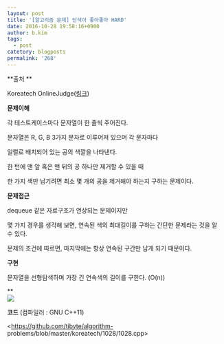 ```yaml
---
layout: post
title: '[알고리즘 문제] 단색이 좋아좋아 HARD'
date: 2016-10-28 19:58:16+0900
author: b.kim
tags:
  - post
catetory: blogposts
permalink: '268'
---
```



 **출처  **

Koreatech OnlineJudge([링크](http://judge.koreatech.ac.kr/problem.php?id=1028))

  

 **문제이해**

각 테스트케이스마다 문자열이 한 줄씩 주어진다.

문자열은 R, G, B 3가지 문자로 이루어져 있으며 각 문자마다

일렬로 배치되어 있는 공의 색깔을 나타낸다.

한 턴에 맨 앞 혹은 맨 뒤의 공 하나만 제거할 수 있을 때

한 가지 색만 남기려면 최소 몇 개의 공을 제거해야 하는지 구하는 문제이다.

  
 **문제접근**

dequeue 같은 자료구조가 연상되는 문제이지만

몇 가지 경우를 생각해 보면, 연속된 색의 최대길이를 구하는 간단한 문제라는 것을 알 수 있다.

문제의 조건에 따르면, 마지막에는 항상 연속된 구간만 남게 되기 때문이다.

  
 **구현**

문자열을 선형탐색하며 가장 긴 연속색의 길이를 구한다. (O(n))

 **  
![](https://raw.githubusercontent.com/tibyte/blog-res/master/legacy/268/0.png)
  

  

**코드** (컴파일러 :  GNU C++11)

<https://github.com/tibyte/algorithm-
problems/blob/master/koreatech/1028/1028.cpp>


